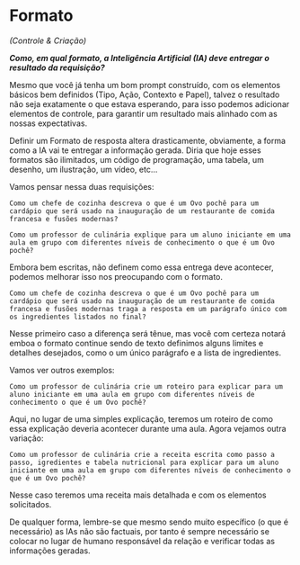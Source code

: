 # Formato
*(Controle & Criação)*

***Como, em qual formato, a Inteligência Artificial (IA) deve entregar o resultado da requisição?***

Mesmo que você já tenha um bom prompt construído, com os elementos básicos bem definidos (Tipo, Ação, Contexto e Papel), talvez o resultado não seja exatamente o que estava esperando, para isso podemos adicionar elementos de controle, para garantir um resultado mais alinhado com as nossas expectativas.

Definir um Formato de resposta altera drasticamente, obviamente, a forma como a IA vai te entregar a informação gerada. Diria que hoje esses formatos são ilimitados, um código de programação, uma tabela, um desenho, um ilustração, um vídeo, etc...

Vamos pensar nessa duas requisições:
```
Como um chefe de cozinha descreva o que é um Ovo pochê para um cardápio que será usado na inauguração de um restaurante de comida francesa e fusões modernas?
```

```
Como um professor de culinária explique para um aluno iniciante em uma aula em grupo com diferentes níveis de conhecimento o que é um Ovo pochê?
```

Embora bem escritas, não definem como essa entrega deve acontecer, podemos melhorar isso nos preocupando com o formato.

```
Como um chefe de cozinha descreva o que é um Ovo pochê para um cardápio que será usado na inauguração de um restaurante de comida francesa e fusões modernas traga a resposta em um parágrafo único com os ingredientes listados no final?
```
Nesse primeiro caso a diferença será tênue, mas você com certeza notará emboa o formato continue sendo de texto definimos alguns limites e detalhes desejados, como o um único parágrafo e a lista de ingredientes.

Vamos ver outros exemplos:

```
Como um professor de culinária crie um roteiro para explicar para um aluno iniciante em uma aula em grupo com diferentes níveis de conhecimento o que é um Ovo pochê?
```

Aqui, no lugar de uma simples explicação, teremos um roteiro de como essa explicação deveria acontecer durante uma aula. Agora vejamos outra variação:

```
Como um professor de culinária crie a receita escrita como passo a passo, igredientes e tabela nutricional para explicar para um aluno iniciante em uma aula em grupo com diferentes níveis de conhecimento o que é um Ovo pochê?
```

Nesse caso teremos uma receita mais detalhada e com os elementos solicitados.

De qualquer forma, lembre-se que mesmo sendo muito específico (o que é necessário) as IAs não são factuais, por tanto é sempre necessário se colocar no lugar de humano responsável da relação e verificar todas as informações geradas.
